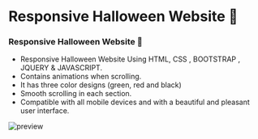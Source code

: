 # Responsive Halloween Website 🎃

### Responsive Halloween Website 🎃
- Responsive Halloween Website Using HTML, CSS , BOOTSTRAP , JQUERY & JAVASCRIPT.
- Contains animations when scrolling.
- It has three color designs (green, red and black)
- Smooth scrolling in each section.
- Compatible with all mobile devices and with a beautiful and pleasant user interface.

![preview](https://github.com/ForamGhoghari08/Halloween_Website/assets/144684279/0ccc2f10-bf33-4cdb-850e-069babc1c4a5)

